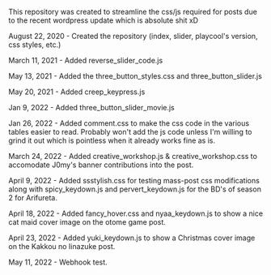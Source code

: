 This repository was created to streamline the css/js required for posts due to the recent wordpress update which is absolute shit xD

August 22, 2020 - Created the repository (index, slider, playcool's version, css styles, etc.)

March 11, 2021 - Added reverse_slider_code.js

May 13, 2021 - Added the three_button_styles.css and three_button_slider.js

May 20, 2021 - Added creep_keypress.js

Jan 9, 2022 - Added three_button_slider_movie.js

Jan 26, 2022 - Added comment.css to make the css code in the various tables easier to read. Probably won't add the js code unless I'm willing to grind it out which is pointless when it already works fine as is.

March 24, 2022 - Added creative_workshop.js & creative_workshop.css to accomodate J0my's banner contributions into the post.

April 9, 2022 - Added ssstylish.css for testing mass-post css modifications along with spicy_keydown.js and pervert_keydown.js for the BD's of season 2 for Arifureta.

April 18, 2022 - Added fancy_hover.css and nyaa_keydown.js to show a nice cat maid cover image on the otome game post.

April 23, 2022 - Added yuki_keydown.js to show a Christmas cover image on the Kakkou no Iinazuke post.

May 11, 2022 - Webhook test.
